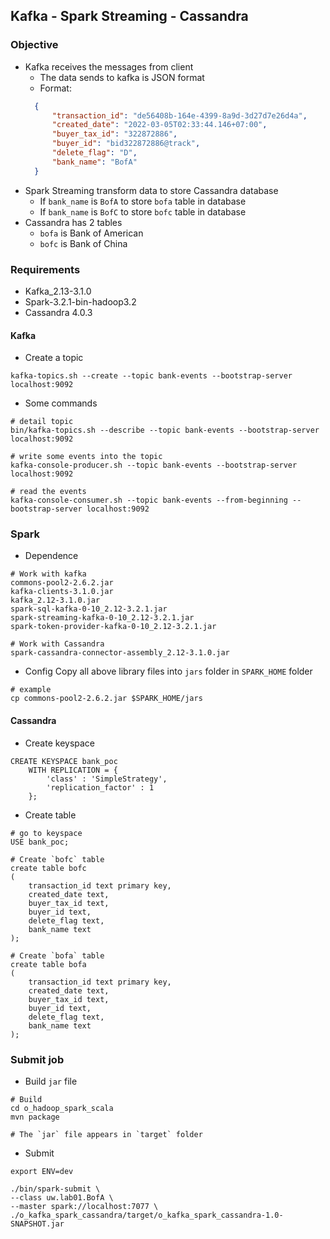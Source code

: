 ## Kafka - Spark Streaming - Cassandra

### Objective
* Kafka receives the messages from client
  * The data sends to kafka is JSON format
  * Format:
  ```json
    {
        "transaction_id": "de56408b-164e-4399-8a9d-3d27d7e26d4a",
        "created_date": "2022-03-05T02:33:44.146+07:00",
        "buyer_tax_id": "322872886",
        "buyer_id": "bid322872886@track",
        "delete_flag": "D",
        "bank_name": "BofA"
    }
    ```
* Spark Streaming transform data to store Cassandra database
  * If `bank_name` is `BofA` to store `bofa` table in database
  * If `bank_name` is `BofC` to store `bofc` table in database
* Cassandra has 2 tables
  * `bofa` is Bank of American
  * `bofc` is Bank of China

### Requirements
* Kafka_2.13-3.1.0
* Spark-3.2.1-bin-hadoop3.2
* Cassandra 4.0.3

#### Kafka
* Create a topic
```shell
kafka-topics.sh --create --topic bank-events --bootstrap-server localhost:9092
```
* Some commands
```shell
# detail topic
bin/kafka-topics.sh --describe --topic bank-events --bootstrap-server localhost:9092

# write some events into the topic
kafka-console-producer.sh --topic bank-events --bootstrap-server localhost:9092

# read the events
kafka-console-consumer.sh --topic bank-events --from-beginning --bootstrap-server localhost:9092
```

### Spark
* Dependence
```shell
# Work with kafka
commons-pool2-2.6.2.jar
kafka-clients-3.1.0.jar
kafka_2.12-3.1.0.jar
spark-sql-kafka-0-10_2.12-3.2.1.jar
spark-streaming-kafka-0-10_2.12-3.2.1.jar
spark-token-provider-kafka-0-10_2.12-3.2.1.jar

# Work with Cassandra
spark-cassandra-connector-assembly_2.12-3.1.0.jar
```
* Config
Copy all above library files into `jars` folder in `SPARK_HOME` folder
```shell
# example
cp commons-pool2-2.6.2.jar $SPARK_HOME/jars
```

#### Cassandra
* Create keyspace
```shell
CREATE KEYSPACE bank_poc
    WITH REPLICATION = {
        'class' : 'SimpleStrategy',
        'replication_factor' : 1
    };
```
* Create table
```shell
# go to keyspace
USE bank_poc;

# Create `bofc` table
create table bofc
(
    transaction_id text primary key,
    created_date text,
    buyer_tax_id text,
    buyer_id text,
    delete_flag text,
    bank_name text
);

# Create `bofa` table
create table bofa
(
    transaction_id text primary key,
    created_date text,
    buyer_tax_id text,
    buyer_id text,
    delete_flag text,
    bank_name text
);
```

### Submit job
* Build `jar` file
```shell
# Build
cd o_hadoop_spark_scala
mvn package

# The `jar` file appears in `target` folder
```

* Submit
```shell
export ENV=dev

./bin/spark-submit \
--class uw.lab01.BofA \
--master spark://localhost:7077 \
./o_kafka_spark_cassandra/target/o_kafka_spark_cassandra-1.0-SNAPSHOT.jar
```
